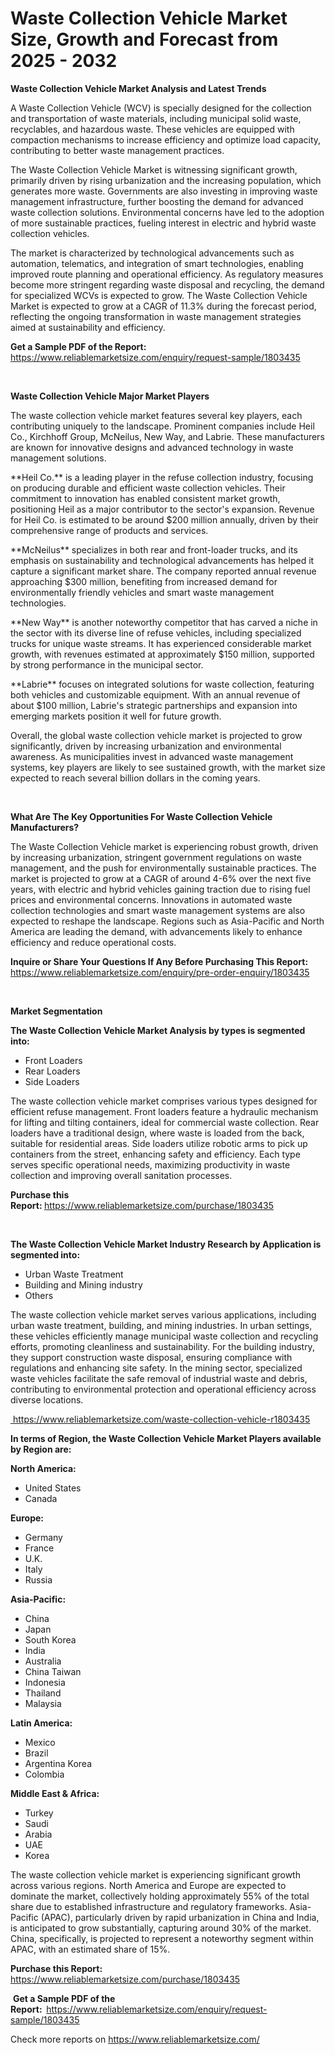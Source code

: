 <p><h1>Waste Collection Vehicle Market Size, Growth and Forecast from 2025 - 2032</h1></p><p><strong>Waste Collection Vehicle Market Analysis and Latest Trends</strong></p>
<p><p>A Waste Collection Vehicle (WCV) is specially designed for the collection and transportation of waste materials, including municipal solid waste, recyclables, and hazardous waste. These vehicles are equipped with compaction mechanisms to increase efficiency and optimize load capacity, contributing to better waste management practices. </p><p>The Waste Collection Vehicle Market is witnessing significant growth, primarily driven by rising urbanization and the increasing population, which generates more waste. Governments are also investing in improving waste management infrastructure, further boosting the demand for advanced waste collection solutions. Environmental concerns have led to the adoption of more sustainable practices, fueling interest in electric and hybrid waste collection vehicles.</p><p>The market is characterized by technological advancements such as automation, telematics, and integration of smart technologies, enabling improved route planning and operational efficiency. As regulatory measures become more stringent regarding waste disposal and recycling, the demand for specialized WCVs is expected to grow. The Waste Collection Vehicle Market is expected to grow at a CAGR of 11.3% during the forecast period, reflecting the ongoing transformation in waste management strategies aimed at sustainability and efficiency.</p></p>
<p><strong>Get a Sample PDF of the Report:&nbsp;</strong> <a href="https://www.reliablemarketsize.com/enquiry/request-sample/1803435?utm_campaign=2464&utm_medium=2&utm_source=Github&utm_content=ia&utm_term=19022025&utm_id=waste-collection-vehicle">https://www.reliablemarketsize.com/enquiry/request-sample/1803435</a></p>
<p>&nbsp;</p>
<p><strong>Waste Collection Vehicle Major Market Players</strong></p>
<p><p>The waste collection vehicle market features several key players, each contributing uniquely to the landscape. Prominent companies include Heil Co., Kirchhoff Group, McNeilus, New Way, and Labrie. These manufacturers are known for innovative designs and advanced technology in waste management solutions.</p><p>**Heil Co.** is a leading player in the refuse collection industry, focusing on producing durable and efficient waste collection vehicles. Their commitment to innovation has enabled consistent market growth, positioning Heil as a major contributor to the sector's expansion. Revenue for Heil Co. is estimated to be around $200 million annually, driven by their comprehensive range of products and services.</p><p>**McNeilus** specializes in both rear and front-loader trucks, and its emphasis on sustainability and technological advancements has helped it capture a significant market share. The company reported annual revenue approaching $300 million, benefiting from increased demand for environmentally friendly vehicles and smart waste management technologies.</p><p>**New Way** is another noteworthy competitor that has carved a niche in the sector with its diverse line of refuse vehicles, including specialized trucks for unique waste streams. It has experienced considerable market growth, with revenues estimated at approximately $150 million, supported by strong performance in the municipal sector.</p><p>**Labrie** focuses on integrated solutions for waste collection, featuring both vehicles and customizable equipment. With an annual revenue of about $100 million, Labrie's strategic partnerships and expansion into emerging markets position it well for future growth.</p><p>Overall, the global waste collection vehicle market is projected to grow significantly, driven by increasing urbanization and environmental awareness. As municipalities invest in advanced waste management systems, key players are likely to see sustained growth, with the market size expected to reach several billion dollars in the coming years.</p></p>
<p>&nbsp;</p>
<p><strong>What Are The Key Opportunities For Waste Collection Vehicle Manufacturers?</strong></p>
<p><p>The Waste Collection Vehicle market is experiencing robust growth, driven by increasing urbanization, stringent government regulations on waste management, and the push for environmentally sustainable practices. The market is projected to grow at a CAGR of around 4-6% over the next five years, with electric and hybrid vehicles gaining traction due to rising fuel prices and environmental concerns. Innovations in automated waste collection technologies and smart waste management systems are also expected to reshape the landscape. Regions such as Asia-Pacific and North America are leading the demand, with advancements likely to enhance efficiency and reduce operational costs.</p></p>
<p><strong>Inquire or Share Your Questions If Any Before Purchasing This Report:</strong> <a href="https://www.reliablemarketsize.com/enquiry/pre-order-enquiry/1803435?utm_campaign=2464&utm_medium=2&utm_source=Github&utm_content=ia&utm_term=19022025&utm_id=waste-collection-vehicle">https://www.reliablemarketsize.com/enquiry/pre-order-enquiry/1803435</a></p>
<p>&nbsp;</p>
<p><strong>Market Segmentation</strong></p>
<p><strong>The Waste Collection Vehicle Market Analysis by types is segmented into:</strong></p>
<p><ul><li>Front Loaders</li><li>Rear Loaders</li><li>Side Loaders</li></ul></p>
<p><p>The waste collection vehicle market comprises various types designed for efficient refuse management. Front loaders feature a hydraulic mechanism for lifting and tilting containers, ideal for commercial waste collection. Rear loaders have a traditional design, where waste is loaded from the back, suitable for residential areas. Side loaders utilize robotic arms to pick up containers from the street, enhancing safety and efficiency. Each type serves specific operational needs, maximizing productivity in waste collection and improving overall sanitation processes.</p></p>
<p><strong>Purchase this Report:&nbsp;</strong><a href="https://www.reliablemarketsize.com/purchase/1803435?utm_campaign=2464&utm_medium=2&utm_source=Github&utm_content=ia&utm_term=19022025&utm_id=waste-collection-vehicle">https://www.reliablemarketsize.com/purchase/1803435</a></p>
<p>&nbsp;</p>
<p><strong>The Waste Collection Vehicle Market Industry Research by Application is segmented into:</strong></p>
<p><ul><li>Urban Waste Treatment</li><li>Building and Mining industry</li><li>Others</li></ul></p>
<p><p>The waste collection vehicle market serves various applications, including urban waste treatment, building, and mining industries. In urban settings, these vehicles efficiently manage municipal waste collection and recycling efforts, promoting cleanliness and sustainability. For the building industry, they support construction waste disposal, ensuring compliance with regulations and enhancing site safety. In the mining sector, specialized waste vehicles facilitate the safe removal of industrial waste and debris, contributing to environmental protection and operational efficiency across diverse locations.</p></p>
<p><a href="https://www.reliablemarketsize.com/waste-collection-vehicle-r1803435?utm_campaign=2464&utm_medium=2&utm_source=Github&utm_content=ia&utm_term=19022025&utm_id=waste-collection-vehicle">&nbsp;https://www.reliablemarketsize.com/waste-collection-vehicle-r1803435</a></p>
<p><strong>In terms of Region, the Waste Collection Vehicle Market Players available by Region are:</strong></p>
<p>
    <p> <strong> North America: </strong>
        <ul>
            <li>United States</li>
            <li>Canada</li>
        </ul>
        </p> 
    <p> <strong> Europe: </strong>
        <ul>
            <li>Germany</li>
            <li>France</li>
            <li>U.K.</li>
            <li>Italy</li>
            <li>Russia</li>
        </ul>
        </p> 
    <p> <strong> Asia-Pacific: </strong>
        <ul>
            <li>China</li>
            <li>Japan</li>
            <li>South Korea</li>
            <li>India</li>
            <li>Australia</li>
            <li>China Taiwan</li>
            <li>Indonesia</li>
            <li>Thailand</li>
            <li>Malaysia</li>
        </ul>
        </p> 
    <p> <strong> Latin America: </strong>
        <ul>
            <li>Mexico</li>
            <li>Brazil</li>
            <li>Argentina Korea</li>
            <li>Colombia</li>
        </ul>
        </p> 
    <p> <strong> Middle East & Africa: </strong>
        <ul>
            <li>Turkey</li>
            <li>Saudi</li>
            <li>Arabia</li>
            <li>UAE</li>
            <li>Korea</li>
        </ul>
    </p>
    </p>
<p><p>The waste collection vehicle market is experiencing significant growth across various regions. North America and Europe are expected to dominate the market, collectively holding approximately 55% of the total share due to established infrastructure and regulatory frameworks. Asia-Pacific (APAC), particularly driven by rapid urbanization in China and India, is anticipated to grow substantially, capturing around 30% of the market. China, specifically, is projected to represent a noteworthy segment within APAC, with an estimated share of 15%.</p></p>
<p><strong>Purchase this Report: </strong><a href="https://www.reliablemarketsize.com/purchase/1803435?utm_campaign=2464&utm_medium=2&utm_source=Github&utm_content=ia&utm_term=19022025&utm_id=waste-collection-vehicle">https://www.reliablemarketsize.com/purchase/1803435</a></p>
<p>&nbsp;<strong>Get a Sample PDF of the Report:&nbsp;&nbsp;</strong><a href="https://www.reliablemarketsize.com/enquiry/request-sample/1803435?utm_campaign=2464&utm_medium=2&utm_source=Github&utm_content=ia&utm_term=19022025&utm_id=waste-collection-vehicle">https://www.reliablemarketsize.com/enquiry/request-sample/1803435</a></p>
<p><strong></strong></p>
<p>Check more reports on <a href="https://www.reliablemarketsize.com/?utm_campaign=2464&utm_medium=2&utm_source=Github&utm_content=ia&utm_term=19022025&utm_id=waste-collection-vehicle">https://www.reliablemarketsize.com/</a></p>